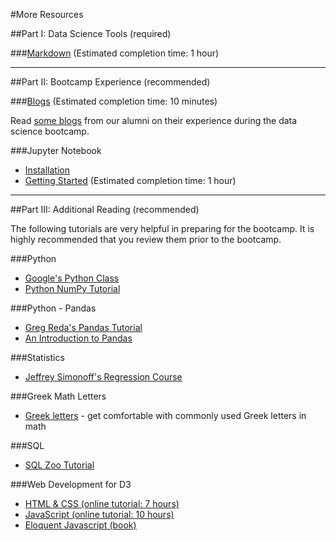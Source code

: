 #More Resources

##Part I:  Data Science Tools (required)

###[Markdown](/resources/markdown.md)
(Estimated completion time:  1 hour)




---

##Part II:  Bootcamp Experience (recommended)

###[Blogs](/resources/student_blogs.md)
(Estimated completion time:  10 minutes)

Read [some blogs]() from our alumni on their experience during the data science bootcamp.

###Jupyter Notebook
* [Installation](/resources/jupyter_notebook_1_install.md)
* [Getting Started](/resources/jupyter_notebook_2_use.md)
(Estimated completion time:  1 hour)

---

##Part III:  Additional Reading (recommended)

The following tutorials are very helpful in preparing for the bootcamp. It is highly recommended that you review them prior to the bootcamp. 

###Python

 * [Google&#39;s Python Class](https://developers.google.com/edu/python/)   
 * [Python NumPy Tutorial](http://cs231n.github.io/python-numpy-tutorial/)

###Python - Pandas

 * [Greg Reda&#39;s Pandas Tutorial](http://www.gregreda.com/2013/10/26/using-pandas-on-the-movielens-dataset/)  
 * [An Introduction to Pandas](http://synesthesiam.com/posts/an-introduction-to-pandas.html)

###Statistics
 * [Jeffrey Simonoff's Regression Course](http://people.stern.nyu.edu/jsimonof/classes/2301/pdf/)

###Greek Math Letters

 * [Greek letters](http://www.mathwords.com/g/greek_alphabet.htm) - get comfortable with commonly used Greek letters in math

###SQL

 * [SQL Zoo Tutorial](http://sqlzoo.net/wiki/SQL_Tutorial)


###Web Development for D3

 * [HTML & CSS (online tutorial: 7 hours)](https://www.codecademy.com/tracks/web/)
 * [JavaScript (online tutorial: 10 hours)](http://www.codecademy.com/tracks/javascript/)
 * [Eloquent Javascript (book)](http://eloquentjavascript.net/)
